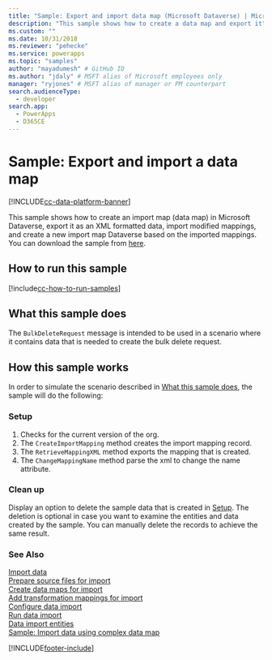 ```yaml
---
title: "Sample: Export and import data map (Microsoft Dataverse) | Microsoft Docs" # Intent and product brand in a unique string of 43-59 chars including spaces
description: "This sample shows how to create a data map and export it" # 115-145 characters including spaces. This abstract displays in the search result.
ms.custom: ""
ms.date: 10/31/2018
ms.reviewer: "pehecke"
ms.service: powerapps
ms.topic: "samples"
author: "mayadumesh" # GitHub ID
ms.author: "jdaly" # MSFT alias of Microsoft employees only
manager: "ryjones" # MSFT alias of manager or PM counterpart
search.audienceType: 
  - developer
search.app: 
  - PowerApps
  - D365CE
---
```

# Sample: Export and import a data map

[!INCLUDE[cc-data-platform-banner](../../../../includes/cc-data-platform-banner.md)]

This sample shows how to create an import map (data map) in Microsoft Dataverse, export it as an XML formatted data, import modified mappings, and create a new import map Dataverse based on the imported mappings. You can download the sample from [here](https://github.com/Microsoft/PowerApps-Samples/tree/master/cds/orgsvc/C%23/ExportImportDataMap).

## How to run this sample

[!include[cc-how-to-run-samples](../../includes/cc-how-to-run-samples.md)]

## What this sample does

The `BulkDeleteRequest` message is intended to be used in a scenario where it contains data that is needed to create the bulk delete request.

## How this sample works

In order to simulate the scenario described in [What this sample does](#what-this-sample-does), the sample will do the following:

### Setup

1. Checks for the current version of the org. 
2. The `CreateImportMapping` method creates the import mapping record.
3. The `RetrieveMappingXML` method exports the mapping that is created.
4. The `ChangeMappingName` method parse the xml to change the name attribute.

### Clean up

Display an option to delete the sample data that is created in [Setup](#setup). The deletion is optional in case you want to examine the entities and data created by the sample. You can manually delete the records to achieve the same result.


### See Also

[Import data](../../import-data.md)<br />
[Prepare source files for import](../../prepare-source-files-import.md)<br />
[Create data maps for import](../../create-data-maps-for-import.md)<br />
[Add transformation mappings for import](../../add-transformation-mappings-import.md)<br />
[Configure data import](../../configure-data-import.md)<br />
[Run data import](../../run-data-import.md)<br />
[Data import entities](../../data-import-entities.md)<br />
[Sample: Import data using complex data map](import-data-complex-data-map.md)<br />


[!INCLUDE[footer-include](../../../../includes/footer-banner.md)]